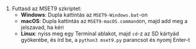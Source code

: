 1. Futtasd az MSET9 szkriptet:
    - **Windows**: Dupla kattintás az `MSET9-Windows.bat`-on
    - **macOS**: Dupla kattintás az `MSET9-macOS.command`on, majd add meg a jelszavad, ha kéri
    - **Linux**: nyiss meg egy Terminal ablakot, majd `cd`-z az SD kártyád gyökerébe, és írd be, a `python3 mset9.py` parancsot és nyomj Enter-t